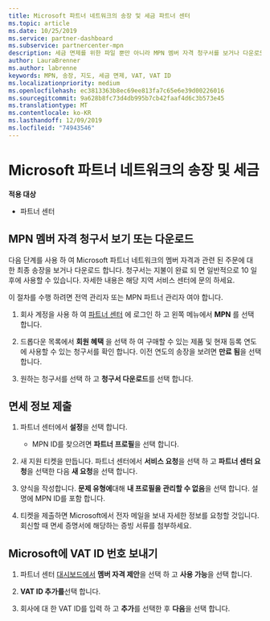 ```yaml
---
title: Microsoft 파트너 네트워크의 송장 및 세금 파트너 센터
ms.topic: article
ms.date: 10/25/2019
ms.service: partner-dashboard
ms.subservice: partnercenter-mpn
description: 세금 면제를 위한 파일 뿐만 아니라 MPN 멤버 자격 청구서를 보거나 다운로드 하는 방법에 대해 알아보고 Microsoft VAT ID 번호를 보냅니다.
author: LauraBrenner
ms.author: labrenne
keywords: MPN, 송장, 지도, 세금 면제, VAT, VAT ID
ms.localizationpriority: medium
ms.openlocfilehash: ec3813363b8ec69ee813fa7c65e6e39d00226016
ms.sourcegitcommit: 9a628b8fc73d4db995b7cb42faaf4d6c3b573e45
ms.translationtype: MT
ms.contentlocale: ko-KR
ms.lasthandoff: 12/09/2019
ms.locfileid: "74943546"
---
```

# <a name="invoices-and-taxes-in-the-microsoft-partner-network"></a>Microsoft 파트너 네트워크의 송장 및 세금

**적용 대상**

-  파트너 센터

## <a name="view-or-download-your-mpn-membership-invoice"></a>MPN 멤버 자격 청구서 보기 또는 다운로드

다음 단계를 사용 하 여 Microsoft 파트너 네트워크의 멤버 자격과 관련 된 주문에 대 한 최종 송장을 보거나 다운로드 합니다. 청구서는 지불이 완료 되 면 일반적으로 10 일 후에 사용할 수 있습니다. 자세한 내용은 해당 지역 서비스 센터에 문의 하세요.  

이 절차를 수행 하려면 전역 관리자 또는 MPN 파트너 관리자 여야 합니다. 

1.  회사 계정을 사용 하 여 [파트너 센터](https://partner.microsoft.com/dashboard/home) 에 로그인 하 고 왼쪽 메뉴에서 **MPN** 를 선택 합니다.

4.  드롭다운 목록에서 **회원 혜택** 을 선택 하 여 구매할 수 있는 제품 및 현재 등록 연도에 사용할 수 있는 청구서를 확인 합니다. 이전 연도의 송장을 보려면 **만료 됨**을 선택 합니다.

6.  원하는 청구서를 선택 하 고 **청구서 다운로드**를 선택 합니다. 

## <a name="file-a-tax-exemption"></a>면세 정보 제출

1.  파트너 센터에서 **설정**을 선택 합니다.
    - MPN ID를 찾으려면 **파트너 프로필**을 선택 합니다.

2.  새 지원 티켓을 만듭니다. 파트너 센터에서 **서비스 요청**을 선택 하 고 **파트너 센터 요청**을 선택한 다음 **새 요청**을 선택 합니다.

3.  양식을 작성합니다. **문제 유형에**대해 **내 프로필을 관리할 수 없음**을 선택 합니다. 설명에 MPN ID를 포함 합니다.

4.  티켓을 제출하면 Microsoft에서 전자 메일을 보내 자세한 정보를 요청할 것입니다. 회신할 때 면세 증명서에 해당하는 증빙 서류를 첨부하세요.

## <a name="send-microsoft-your-vat-id-number"></a>Microsoft에 VAT ID 번호 보내기

1.  파트너 센터 [대시보드에서](https://partner.microsoft.com/dashboard/home) **멤버 자격 제안**을 선택 하 고 **사용 가능**을 선택 합니다. 

2.  **VAT ID 추가를**선택 합니다. 

3.  회사에 대 한 VAT ID를 입력 하 고 **추가**를 선택한 후 **다음**을 선택 합니다. 

